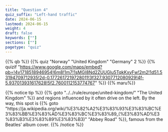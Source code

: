 ```yaml
---
title: "Question 4"
quiz_suffix: "Left-hand traffic"
date: 2024-06-15
lastmod: 2024-06-15
weight: 4
draft: false
keywords: [""]
sections: [""]
pagetype: "quiz"
---
```


{{% qb %}}
{{% quiz "Norway" "United Kingdom" "Germany" 2 %}}
{{% quizif "https://www.google.com/maps/embed?pb=!4v1718518946954!6m8!1m7!1sMGI8Nd2ZUUGlu5TqkKxyFw!2m2!1d51.53194709712935!2d-0.1772617219728011!3f327.9307712080929!4f-5.937013931617628!5f2.7600112153774767" %}}
{{% maru%}}

<div class="googlemap-if ansarea transparent-area">
{{% notice tip %}}
{{% goto "../../rule/europe/united-kingdom/" "The United Kingdom" %}} and regions influenced by it often drive on the left. By the way, this spot is {{% goto "https://ja.wikipedia.org/wiki/%E3%82%A2%E3%83%93%E3%83%BC%E3%83%BB%E3%83%AD%E3%83%BC%E3%83%89_(%E3%83%AD%E3%83%B3%E3%83%89%E3%83%B3)" "Abbey Road" %}}, famous from the Beatles’ album cover.
{{% /notice %}}
</div>
